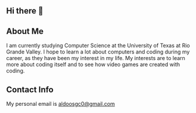 ## Hi there 👋

## About Me

I am currently studying Computer Science at the University of Texas at Rio Grande Valley. 
I hope to learn a lot about computers and coding during my career, as they have been my interest in my life. 
My interests are to learn more about coding itself and to see how video games are created with coding.

## Contact Info

My personal email is aldoosgc0@gmail.com
<!--
**punitiveloki/punitiveloki** is a ✨ _special_ ✨ repository because its `README.md` (this file) appears on your GitHub profile.

Here are some ideas to get you started:

- 🔭 I’m currently working on ...
- 🌱 I’m currently learning ...
- 👯 I’m looking to collaborate on ...
- 🤔 I’m looking for help with ...
- 💬 Ask me about ...
- 📫 How to reach me: ...
- 😄 Pronouns: ...
- ⚡ Fun fact: ...
-->
